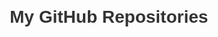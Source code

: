 <html lang="en">
<head>
  <meta charset="UTF-8">
  <meta name="viewport" content="width=device-width, initial-scale=1.0">
  <title>My GitHub Repositories</title>
  <style>
    body {
      font-family: Arial, sans-serif;
      margin: 20px;
    }
    h1 {
      color: #333;
    }
    ul {
      list-style-type: none;
      padding: 0;
    }
    li {
      margin-bottom: 10px;
    }
    a {
      text-decoration: none;
      color: #0366d6;
    }
  </style>
</head>
<body>
  <h1>My GitHub Repositories</h1>
  <ul id="repositories-list"></ul>

  <script>
    // Replace 'your-username' with your GitHub username
    const username = 'SpicyKalamares';

    // Fetch GitHub repositories
    fetch(`https://api.github.com/users/${username}/repos`)
      .then(response => response.json())
      .then(repositories => {
        const repositoriesList = document.getElementById('repositories-list');

        repositories.forEach(repo => {
          const listItem = document.createElement('li');
          const link = document.createElement('a');

          link.href = repo.html_url;
          link.textContent = repo.name;

          listItem.appendChild(link);
          repositoriesList.appendChild(listItem);
        });
      })
      .catch(error => {
        console.error('Error fetching GitHub repositories:', error);
      });
  </script>
</body>
</html>
